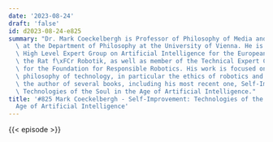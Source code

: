 ```yaml
---
date: '2023-08-24'
draft: 'false'
id: d2023-08-24-e825
summary: "Dr. Mark Coeckelbergh is Professor of Philosophy of Media and Technology\
  \ at the Department of Philosophy at the University of Vienna. He is member of the\
  \ High Level Expert Group on Artificial Intelligence for the European Commission,\
  \ the Rat f\xFCr Robotik, as well as member of the Technical Expert Committee (TEC)\
  \ for the Foundation for Responsible Robotics. His work is focused on the area of\
  \ philosophy of technology, in particular the ethics of robotics and ICTs. He is\
  \ the author of several books, including his most recent one, Self-Improvement:\
  \ Technologies of the Soul in the Age of Artificial Intelligence."
title: '#825 Mark Coeckelbergh - Self-Improvement: Technologies of the Soul in the
  Age of Artificial Intelligence'
---
```

{{< episode >}}
